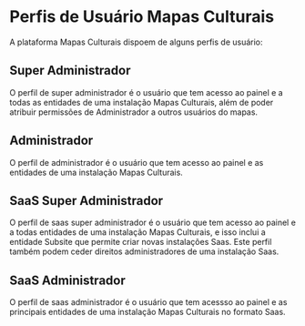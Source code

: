 # Perfis de Usuário Mapas Culturais

A plataforma Mapas Culturais dispoem de alguns perfis de usuário:

## Super Administrador
O perfil de super administrador é o usuário que tem acesso ao painel e a todas as entidades de uma instalação Mapas Culturais, além de poder atribuir permissões de Administrador a outros usuários do mapas.

## Administrador
O perfil de administrador é o usuário que tem acesso ao painel e as entidades de uma instalação Mapas Culturais.

## SaaS Super Administrador
O perfil de saas super administrador é o usuário que tem acesso ao painel e a todas entidades de uma instalação Mapas Culturais, e isso inclui a entidade Subsite que permite criar novas instalações Saas. Este perfil também podem ceder direitos administradores de uma instalação Saas.

## SaaS Administrador
O perfil de saas administrador é o usuário que tem acessso ao painel e as principais entidades de uma instalação Mapas Culturais no formato Saas.
